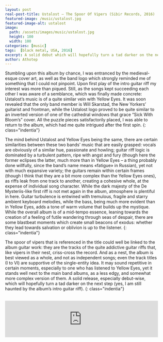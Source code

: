 ```yaml
---
layout: post
real-post-title: Ustalost – The Spoor Of Vipers (Sibir Records, 2016)
featured-image: /music/ustalost.jpg
featured-image-alt: ustalost
image:
  path: /assets/images/music/ustalost.jpg
  height: 100
  width: 100
categories: [music]
tags:  [black metal, USA, 2016]
excerpt: A solid debut which will hopefully turn a tad darker on the next step.
author: Athotep
---
```


Stumbling upon this album by chance, I was entranced by the medieval-esque cover art, as well as the band logo which strongly reminded me of something that I could not pinpoint. Upon first play of the intro guitar riff my interest was more than piqued. Still, as the songs kept succeeding each other I was aware of a semblance, which was finally made concrete: Ustalost’s music is of a quite similar vein with Yellow Eyes. It was soon revealed that the only band member is Will Skarstad, the New Yorkers’ guitarist and frontman, while the Ustalost logo proved to be quite similar to an inverted version of one of the cathedral windows that grace “Sick With Bloom’s” cover. All the puzzle pieces satisfactorily placed, I was able to return to the album, which had me quite intrigued after the first spin.
{: class="indentia"}

The mind behind Ustalost and Yellow Eyes being the same, there are certain similarities between these two bands’ music that are easily grasped: vocals are obviously of a similar hue, passionate and howling; guitar riff logic is dominated by a turbulent pattern, ripe with angst and fury (though here the former eclipses the latter, much more than in Yellow Eyes –  a thing probably done willfully, since the band’s name means «fatigue» in Russian), yet not with much expansive variety; the guitars remain within certain frames (though I think that they are a bit more complex than the Yellow Eyes ones), as riffs leak from one track to another, creating a cohesive whole, at the expense of individual song character. While the dark majesty of the De Mysteriis-like first riff is not met again in the album, atmosphere is plentiful in here. Guitar turbulence is entwined with tremulous, fragile and starry ambient keyboard melodies, while the bass, being much more evident than in Yellow Eyes, adds a tone of warm volume that builds up the mystique. While the overall album is of a mid-tempo essence, leaning towards the creation of a feeling of futile wandering through seas of despair, there are some blastbeat moments which create small beacons of exodus: whether they lead towards salvation or oblivion is up to the listener.
{: class="indentia"}

The spoor of vipers that is referenced in the title could well be linked to the album guitar work: they are the tracks of the quite addictive guitar riffs that, like vipers in their nest, criss-cross the record. And as a nest, the album is best viewed as a whole, and not as independent songs; even the track titles (I to VI) are supportive of the single-entity idea. It may sound repetitive in certain moments, especially to one who has listened to Yellow Eyes, yet it stands well next to the main band albums, as a less edgy, and somewhat more complex version of them. A solid release, especially debut-wise, which will hopefully turn a tad darker on the next step (yes, I am still haunted by the album’s intro guitar riff).
{: class="indentia"}  
<br>
<iframe style="border: 0; width: 100%; height: 120px;" src="https://bandcamp.com/EmbeddedPlayer/album=444411435/size=large/bgcol=ffffff/linkcol=0687f5/tracklist=false/artwork=small/transparent=true/" seamless><a href="http://ustalost.bandcamp.com/album/the-spoor-of-vipers">The Spoor of Vipers by Ustalost</a></iframe>
